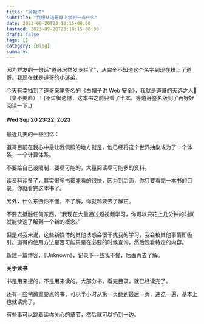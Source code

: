 ```yaml
---
title: "吴翰清"
subtitle: "我想从道哥身上学到一点什么"
date: 2023-09-20T23:18:15+08:00
lastmod: 2023-09-20T23:18:15+08:00
draft: false
tags: []
category: [Blog]
summary: 
---
```


因为群友的一句话“道哥居然发专栏了”，从完全不知道这个名字到现在粉上了道哥。我现在就是道哥的小迷弟。

今天有幸抽到了道哥亲笔签名的《白帽子讲 Web 安全》，我就是道哥的天选之人🤩（臭不要脸）！(不过很遗憾，这本书之前只看了半本，等道哥签名版到了再好好阅读一下。)

#### Wed Sep 20 23:22, 2023

最近几天的一些回忆：

道哥目前在我心中最让我佩服的地方就是，他已经将这个世界抽象成为了一个体系，一个计算体系。

不要给自己设限制，要尽可能的，大量阅读尽可能多的资料。

读资料读多了，其实很多书都能看的很快，因为到后面，你只要看完一本书的目录，你就看完这本书了。

另外，什么东西你不懂，不了解，你就越要去了解它。

不要去抵触任何东西，“我现在大量通过短视频学习，你可以只花上几分钟的时间就能快速了解到一个新的概念。”

但是对我来说，这些新媒体的其他诱惑会很干扰我的学习，我会被其他事情所吸引。道哥的使用方法是否可能只是在必要的时候查询，然后观看特定的内容。

新建一篇博客，《Unknown》，记录下一些我不懂，后面再去了解。



**关于读书**

书是用来搜的，不是用来读的。大部分书，看完目录，就已经读完了。

还有一些稍微重要点的书，可以半小时从第一页翻到最后一页，速览一遍，基本上也就读完了。

有些事可以跳着读你关心的章节，然后就可以扔到一边。
